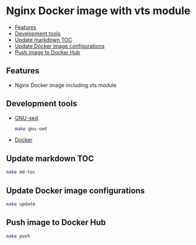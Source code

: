 # Nginx Docker image with vts module

<!-- toc -->

* [Features](#features)
* [Development tools](#development-tools)
* [Update markdown TOC](#update-markdown-toc)
* [Update Docker image configurations](#update-docker-image-configurations)
* [Push image to Docker Hub](#push-image-to-docker-hub)

<!-- tocstop -->

## Features

* Nginx Docker image including vts module

## Development tools

* [GNU-sed](https://www.gnu.org/software/sed/)
    ```bash
    make gnu-sed
    ```
* [Docker](https://www.docker.com/get-started)

## Update markdown TOC

```bash
make md-toc
```

## Update Docker image configurations

```bash
make update
```

## Push image to Docker Hub

```bash
make push
```
